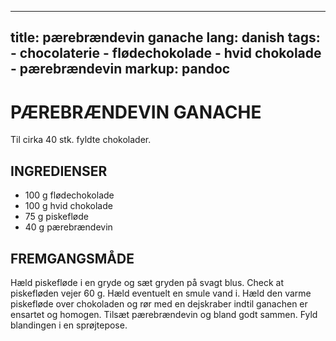 
---
title: pærebrændevin ganache
lang: danish
tags: 
    - chocolaterie 
    - flødechokolade
    - hvid chokolade
    - pærebrændevin
markup: pandoc
---

# PÆREBRÆNDEVIN GANACHE

Til cirka 40 stk. fyldte chokolader.

## INGREDIENSER

- 100 g flødechokolade
- 100 g hvid chokolade
- 75 g piskefløde
- 40 g pærebrændevin

## FREMGANGSMÅDE

Hæld piskefløde i en gryde og sæt gryden på svagt blus.
Check at piskefløden vejer 60 g.
Hæld eventuelt en smule vand i.
Hæld den varme piskefløde over chokoladen og rør med en dejskraber indtil ganachen er ensartet og homogen.
Tilsæt pærebrændevin og bland godt sammen.
Fyld blandingen i en sprøjtepose.
